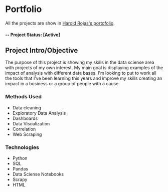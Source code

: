 # Portfolio
All the projects are show in [Harold Rojas's portofolio](https://haroldroy.github.io/HaroldRoy2.github.io/).
#### -- Project Status: [Active]

## Project Intro/Objective
The purpose of this project is showing my skills in the data sciense area with projects of my own interest. My main goal is displaying examples of the impact of analysis with different data bases. I'm looking to put to work all the tools that I've been learning this years and improve my skills creating an impact in a business or a group of people with a cause.

### Methods Used
* Data cleaning
* Exploratory Data Analysis
* Dashboards
* Data Visualization
* Correlation
* Web Scraping

### Technologies 
* Python
* SQL
* Pandas
* Data Sciense Notebooks
* Scrapy
* HTML 

